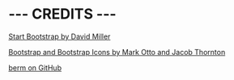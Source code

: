 # --- CREDITS ---

[Start Bootstrap by David Miller](https://startbootstrap.com/)

[Bootstrap and Bootstrap Icons by Mark Otto and Jacob Thornton](https://getbootstrap.com/)

[berm on GitHub](https://github.com/linuxfandudeguy/berm)
